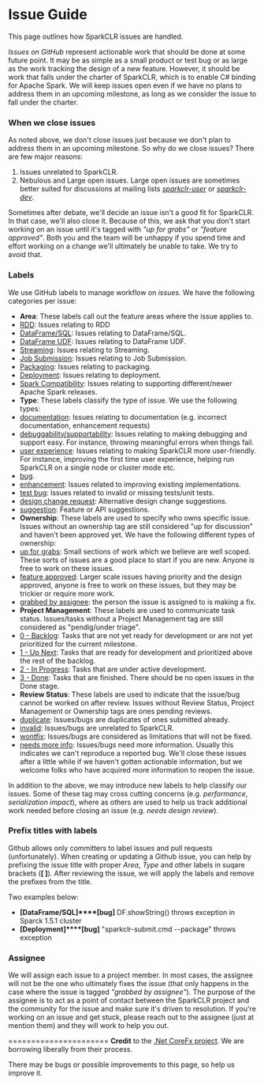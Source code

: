 Issue Guide
===========

This page outlines how SparkCLR issues are handled. 
  
*Issues on GitHub* represent actionable work that should be done at some future point. It may be as simple as a small product or test bug or as large as the work tracking the design of a new feature. However, it should be work that falls under the charter of SparkCLR, which is to enable C# binding for Apache Spark. We will keep issues open even if we have no plans to address them in an upcoming milestone, as long as we consider the issue to fall under the charter.

### When we close issues
As noted above, we don't close issues just because we don't plan to address them in an upcoming milestone. So why do we close issues? There are few major reasons:

1. Issues unrelated to SparkCLR.
2. Nebulous and Large open issues.  Large open issues are sometimes better suited for discussions at mailing lists *[sparkclr-user](https://groups.google.com/d/forum/sparkclr-user)* or *[sparkclr-dev](https://groups.google.com/d/forum/sparkclr-dev)*.

Sometimes after debate, we'll decide an issue isn't a good fit for SparkCLR.  In that case, we'll also close it.  Because of this, we ask that you don't start working on an issue until it's tagged with *"up for grabs"* or 
*"feature approved"*.  Both you and the team will be unhappy if you spend time and effort working on a change we'll ultimately be unable to take. We try to avoid that.

### Labels
We use GitHub labels to manage workflow on *issues*.  We have the following categories per issue:
* **Area**: These labels call out the feature areas where the issue applies to. 
 * [RDD](https://github.com/Microsoft/SparkCLR/labels/RDD): Issues relating to RDD
 * [DataFrame/SQL](https://github.com/Microsoft/SparkCLR/labels/DataFrame%2FSQL): Issues relating to DataFrame/SQL.
 * [DataFrame UDF](https://github.com/Microsoft/SparkCLR/labels/DataFrame%20UDF): Issues relating to DataFrame UDF.
 * [Streaming](https://github.com/Microsoft/SparkCLR/labels/Streaming): Issues relating to Streaming.
 * [Job Submission](https://github.com/Microsoft/SparkCLR/labels/Job%20Submission): Issues relating to Job Submission.
 * [Packaging](https://github.com/Microsoft/SparkCLR/labels/Packaging): Issues relating to packaging.
 * [Deployment](https://github.com/Microsoft/SparkCLR/labels/Deployment): Issues relating to deployment.
 * [Spark Compatibility](https://github.com/Microsoft/SparkCLR/labels/Spark%20Compatibility): Issues relating to supporting different/newer Apache Spark releases.
* **Type**: These labels classify the type of issue.  We use the following types:
 * [documentation](https://github.com/Microsoft/SparkCLR/labels/documentation): Issues relating to documentation (e.g. incorrect documentation, enhancement requests)
 * [debuggability/supportability](https://github.com/Microsoft/SparkCLR/labels/debuggability%2Fsupportability): Issues relating to making debugging and support easy. For instance, throwing meaningful errors when things fail.
 * [user experience](https://github.com/Microsoft/SparkCLR/labels/user%20experience): Issues relating to making SparkCLR more user-friendly. For instance, improving the first time user experience, helping run SparkCLR on a single node or cluster mode etc.
 * [bug](https://github.com/Microsoft/SparkCLR/labels/bug).
 * [enhancement](https://github.com/Microsoft/SparkCLR/labels/enhancement): Issues related to improving existing implementations.
 * [test bug](https://github.com/Microsoft/SparkCLR/labels/test%20bug): Issues related to invalid or missing tests/unit tests.
 * [design change request](https://github.com/Microsoft/SparkCLR/labels/design%20change%20request): Alternative design change suggestions.
 * [suggestion](https://github.com/Microsoft/SparkCLR/labels/suggestion): Feature or API suggestions.
* **Ownership**: These labels are used to specify who owns specific issue. Issues without an ownership tag are still considered "up for discussion" and haven't been approved yet. We have the following different types of ownership:
 * [up for grabs](https://github.com/Microsoft/SparkCLR/labels/up%20for%20grabs): Small sections of work which we believe are well scoped. These sorts of issues are a good place to start if you are new.  Anyone is free to work on these issues.
 * [feature approved](https://github.com/Microsoft/SparkCLR/labels/feature%20approved): Larger scale issues having priority and the design approved, anyone is free to work on these issues, but they may be trickier or require more work.
 * [grabbed by assignee](https://github.com/Microsoft/SparkCLR/labels/grabbed%20by%20assignee): the person the issue is assigned to is making a fix.
* **Project Management**: These labels are used to communicate task status. Issues/tasks without a Project Management tag are still considered as "pendig/under triage".
 * [0 - Backlog](https://github.com/Microsoft/SparkCLR/labels/0%20-%20Backlog): Tasks that are not yet ready for development or are not yet prioritized for the current milestone.
 * [1 - Up Next](https://github.com/Microsoft/SparkCLR/labels/1%20-%20Up%20Next): Tasks that are ready for development and prioritized above the rest of the backlog.
 * [2 - In Progress](https://github.com/Microsoft/SparkCLR/labels/2%20-%20In%20Progress): Tasks that are under active development.
 * [3 - Done](https://github.com/Microsoft/SparkCLR/labels/3%20-%20Done): Tasks that are finished.  There should be no open issues in the Done stage.
* **Review Status**: These labels are used to indicate that the issue/bug cannot be worked on after review. Issues without Review Status, Project Management or Ownership tags are ones pending reviews.
 * [duplicate](https://github.com/Microsoft/SparkCLR/labels/duplicate): Issues/bugs are duplicates of ones submitted already.
 * [invalid](https://github.com/Microsoft/SparkCLR/labels/invalid): Issues/bugs are unrelated to SparkCLR.
 * [wontfix](https://github.com/Microsoft/SparkCLR/labels/wontfix): Issues/bugs are considered as limitations that will not be fixed.
 * [needs more info](https://github.com/Microsoft/SparkCLR/labels/needs%20more%20info): Issues/bugs need more information. Usually this indicates we can't reproduce a reported bug.  We'll close these issues after a little while if we haven't gotten actionable information, but we welcome folks who have acquired more information to reopen the issue.

In addition to the above, we may introduce new labels to help classify our issues.  Some of these tag may cross cutting concerns (e.g. *performance*, *serialization impact*), where as others are used to help us track additional work needed before closing an issue (e.g. *needs design review*). 

### Prefix titles with labels
Github allows only committers to label issues and pull requests (unfortunately). When creating or updating a Github issue, you can help by prefixing the issue title with proper *Area*, *Type* and other labels in suqare brackets (**[ ]**). After reviewing the issue, we will apply the labels and remove the prefixes from the title. 

Two examples below:
* **[**DataFrame/SQL**]****[**bug**]** DF.showString() throws exception in Sparck 1.5.1 cluster
* **[**Deployment**]****[**bug**]** "sparkclr-submit.cmd --package" throws exception

### Assignee
We will assign each issue to a project member.  In most cases, the assignee will not be the one who ultimately fixes the issue (that only happens in the case where the issue is tagged *"grabbed by assignee"*). The purpose of the assignee is to act as a point of contact between the SparkCLR project and the community for the issue and make sure it's driven to resolution.  If you're working on an issue and get stuck, please reach out to the assignee (just at mention them)  and they will work to help you out.

======================
**Credit** to the [.Net CoreFx project](https://github.com/dotnet/corefx). We are borrowing liberally from their process.
  
There may be bugs or possible improvements to this page, so help us improve it.

